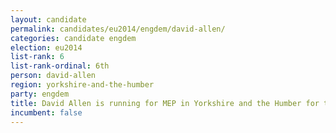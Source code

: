 ```yaml
---
layout: candidate
permalink: candidates/eu2014/engdem/david-allen/
categories: candidate engdem
election: eu2014
list-rank: 6
list-rank-ordinal: 6th
person: david-allen
region: yorkshire-and-the-humber
party: engdem
title: David Allen is running for MEP in Yorkshire and the Humber for the English Democrats
incumbent: false
---
```

